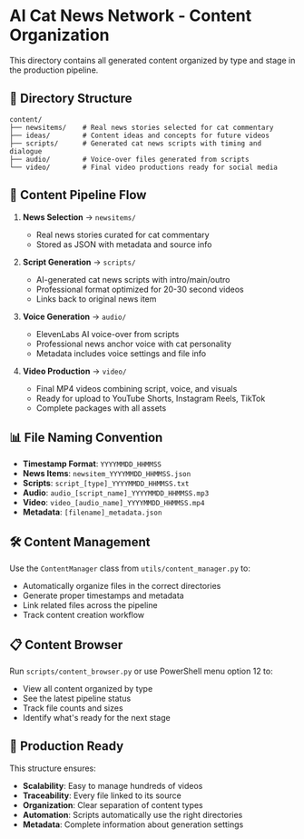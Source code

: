 # AI Cat News Network - Content Organization

This directory contains all generated content organized by type and stage in the production pipeline.

## 📁 Directory Structure

```
content/
├── newsitems/    # Real news stories selected for cat commentary
├── ideas/        # Content ideas and concepts for future videos  
├── scripts/      # Generated cat news scripts with timing and dialogue
├── audio/        # Voice-over files generated from scripts
└── video/        # Final video productions ready for social media
```

## 🔄 Content Pipeline Flow

1. **News Selection** → `newsitems/`
   - Real news stories curated for cat commentary
   - Stored as JSON with metadata and source info

2. **Script Generation** → `scripts/` 
   - AI-generated cat news scripts with intro/main/outro
   - Professional format optimized for 20-30 second videos
   - Links back to original news item

3. **Voice Generation** → `audio/`
   - ElevenLabs AI voice-over from scripts
   - Professional news anchor voice with cat personality
   - Metadata includes voice settings and file info

4. **Video Production** → `video/`
   - Final MP4 videos combining script, voice, and visuals
   - Ready for upload to YouTube Shorts, Instagram Reels, TikTok
   - Complete packages with all assets

## 📊 File Naming Convention

- **Timestamp Format**: `YYYYMMDD_HHMMSS`
- **News Items**: `newsitem_YYYYMMDD_HHMMSS.json`
- **Scripts**: `script_[type]_YYYYMMDD_HHMMSS.txt`
- **Audio**: `audio_[script_name]_YYYYMMDD_HHMMSS.mp3`
- **Video**: `video_[audio_name]_YYYYMMDD_HHMMSS.mp4`
- **Metadata**: `[filename]_metadata.json`

## 🛠️ Content Management

Use the `ContentManager` class from `utils/content_manager.py` to:
- Automatically organize files in the correct directories
- Generate proper timestamps and metadata
- Link related files across the pipeline
- Track content creation workflow

## 📋 Content Browser

Run `scripts/content_browser.py` or use PowerShell menu option 12 to:
- View all content organized by type
- See the latest pipeline status
- Track file counts and sizes
- Identify what's ready for the next stage

## 🎯 Production Ready

This structure ensures:
- **Scalability**: Easy to manage hundreds of videos
- **Traceability**: Every file linked to its source
- **Organization**: Clear separation of content types
- **Automation**: Scripts automatically use the right directories
- **Metadata**: Complete information about generation settings
